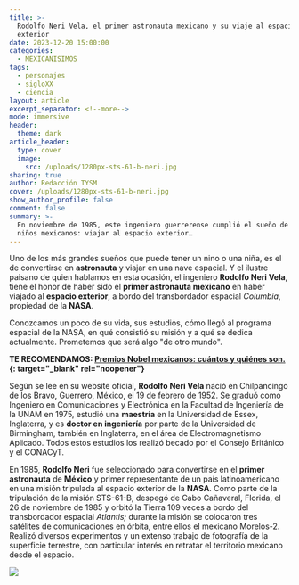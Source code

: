 ```yaml
---
title: >-
  Rodolfo Neri Vela, el primer astronauta mexicano y su viaje al espacio
  exterior
date: 2023-12-20 15:00:00
categories:
  - MEXICANISIMOS
tags:
  - personajes
  - sigloXX
  - ciencia
layout: article
excerpt_separator: <!--more-->
mode: immersive
header:
  theme: dark
article_header:
  type: cover
  image:
    src: /uploads/1280px-sts-61-b-neri.jpg
sharing: true
author: Redacción TYSM
cover: /uploads/1280px-sts-61-b-neri.jpg
show_author_profile: false
comment: false
summary: >-
  En noviembre de 1985, este ingeniero guerrerense cumplió el sueño de todos los
  niños mexicanos: viajar al espacio exterior…
---
```

Uno de los más grandes sueños que puede tener un nino o una niña, es el de convertirse en **astronauta** y viajar en una nave espacial. Y el ilustre paisano de quien hablamos en esta ocasión, el ingeniero **Rodolfo Neri Vela**, tiene el honor de haber sido el **primer astronauta mexicano**&nbsp;en haber viajado al **espacio exterior**, a bordo del transbordador espacial *Columbia*, propiedad de la **NASA**.

Conozcamos un poco de su vida, sus estudios, cómo llegó al programa espacial de la NASA, en qué consistió su misión y a qué se dedica actualmente. Prometemos que será algo "de otro mundo".

**TE RECOMENDAMOS: [Premios Nobel mexicanos: cuántos y quiénes son.](https://blog.tonoysumariachi.com/cultura/2022/04/22/premios-nobel-mexicanos-cuantos-y-quienes-son.html){: target="_blank" rel="noopener"}**

Según se lee en su website oficial, **Rodolfo Neri Vela** nació en Chilpancingo de los Bravo, Guerrero, México, el 19 de febrero de 1952. Se graduó como Ingeniero en Comunicaciones y Electrónica en la Facultad de Ingeniería de la UNAM en 1975, estudió una **maestría** en la Universidad de Essex, Inglaterra, y es **doctor en ingeniería** por parte de la Universidad de Birmingham, también en Inglaterra, en el área de Electromagnetismo Aplicado. Todos estos estudios los realizó becado por el Consejo Británico y el CONACyT.

En 1985, **Rodolfo Neri** fue seleccionado para convertirse en el **primer astronauta** de **México** y primer representante de un país latinoamericano en una misión tripulada al espacio exterior de la **NASA**. Como parte de la tripulación de la misión STS-61-B, despegó de Cabo Cañaveral, Florida, el 26 de noviembre de 1985 y orbitó la Tierra 109 veces a bordo del transbordador espacial&nbsp;*Atlantis;*&nbsp;durante la misión se colocaron tres satélites de comunicaciones en órbita, entre ellos el mexicano Morelos-2.&nbsp; Realizó diversos experimentos y un extenso trabajo de fotografía de la superficie terrestre, con particular interés en retratar el territorio mexicano desde el espacio.

![](https://upload.wikimedia.org/wikipedia/commons/thumb/0/08/STS-61-B_crew.jpg/972px-STS-61-B_crew.jpg)